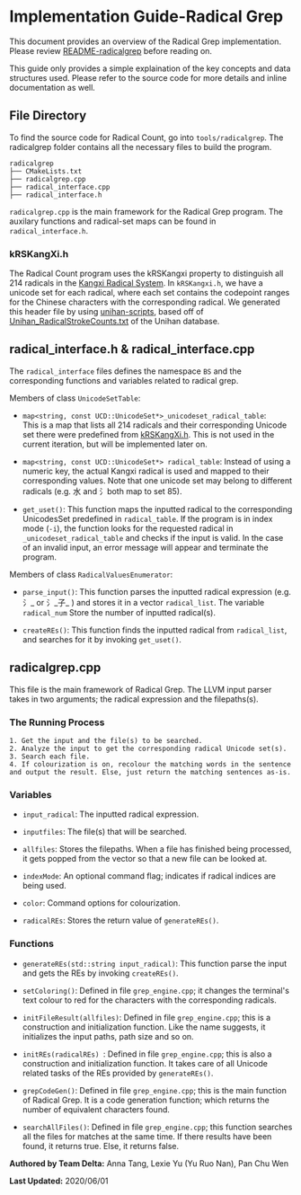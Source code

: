# Implementation Guide-Radical Grep 

This document provides an overview of the Radical Grep implementation. Please review [README-radicalgrep](https://cs-git-research.cs.surrey.sfu.ca/cameron/parabix-devel/blob/delta-radicalgrep/README-radicalgrep.md) before reading on.

This guide only provides a simple explaination of the key concepts and data structures used. Please refer to the source code for more details and inline documentation as well.

## **File Directory**
To find the source code for Radical Count, go into `tools/radicalgrep`. The radicalgrep folder contains all the necessary files to build the program.

```
radicalgrep
├── CMakeLists.txt
├── radicalgrep.cpp 
├── radical_interface.cpp
├── radical_interface.h
```

`radicalgrep.cpp` is the main framework for the Radical Grep program. The auxilary functions and radical-set maps can be found in `radical_interface.h`.

### **kRSKangXi.h**
The Radical Count program uses the kRSKangxi property to distinguish all 214 radicals in the [Kangxi Radical System](https://en.wikipedia.org/wiki/Kangxi_radical). In `kRSKangxi.h`, we have a unicode set for each radical, where each set contains the codepoint ranges for the Chinese characters with the corresponding radical. We generated this header file by using [unihan-scripts](https://cs-git-research.cs.surrey.sfu.ca/cameron/parabix-devel/tree/delta-radicalgrep/unihan-scripts), based off of [Unihan_RadicalStrokeCounts.txt](https://cs-git-research.cs.surrey.sfu.ca/cameron/parabix-devel/blob/delta-radicalgrep/unihan-scripts/Unihan/Unihan_RadicalStrokeCounts.txt) of the Unihan database.

## **radical_interface.h & radical_interface.cpp**

The `radical_interface` files defines the namespace `BS` and the corresponding functions and variables related to radical grep.

Members of class `UnicodeSetTable`:

* `map<string, const UCD::UnicodeSet*>_unicodeset_radical_table`:  
This is a map that lists all 214 radicals and their corresponding Unicode set there were predefined from [kRSKangXi.h](https://cs-git-research.cs.surrey.sfu.ca/cameron/parabix-devel/blob/delta-radicalgrep/include/unicode/data/kRSKangXi.h). This is not used in the current iteration, but will be implemented later on.    

* `map<string, const UCD::UnicodeSet*> radical_table`:
Instead of using a numeric key, the actual Kangxi radical is used and mapped to their corresponding values. Note that one unicode set may belong to different radicals (e.g. 水 and 氵both map to set 85).

* `get_uset()`:
This function maps the inputted radical to the corresponding UnicodesSet predefined in `radical_table`. If the program is in index mode (`-i`), the function looks for the requested radical in `_unicodeset_radical_table` and checks if the input is valid. In the case of an invalid input, an error message will appear and terminate the program.
 
Members of class `RadicalValuesEnumerator`:
* `parse_input()`:
This function parses the inputted radical expression (e.g. 氵_ or 氵_子_ ) and stores it in a vector `radical_list`. The variable `radical_num` Store the number of inputted radical(s).

* `createREs()`:
This function finds the inputted radical from `radical_list`, and searches for it by invoking `get_uset()`.

## **radicalgrep.cpp**

This file is the main framework of Radical Grep. The LLVM input parser takes in two arguments; the radical expression and the filepaths(s).

### The Running Process
    1. Get the input and the file(s) to be searched. 
    2. Analyze the input to get the corresponding radical Unicode set(s).  
    3. Search each file. 
    4. If colourization is on, recolour the matching words in the sentence and output the result. Else, just return the matching sentences as-is.   

### Variables
* `input_radical`: The inputted radical expression.

* `inputfiles`:  The file(s) that will be searched. 

* `allfiles`: Stores the filepaths. When a file has finished being processed, it gets popped from the vector so that a new file can be looked at. 

* `indexMode`: An optional command flag; indicates if radical indices are being used.

* `color`: Command options for colourization.

* `radicalREs`: Stores the return value of `generateREs()`.

### Functions
* `generateREs(std::string input_radical)`: This function parse the input and gets the REs by invoking `createREs()`.

* `setColoring()`: Defined in file `grep_engine.cpp`; it changes the terminal's text colour to red for the characters with the corresponding radicals.

* `initFileResult(allfiles)`: Defined in file `grep_engine.cpp`;  this is a construction and initialization function. Like the name suggests, it initializes the input paths, path size and so on.  

* `initREs(radicalREs) `: Defined in file `grep_engine.cpp`; this is also a construction and initialization function. It takes care of all Unicode related tasks of the REs provided by `generateREs()`. 

* `grepCodeGen()`: Defined in file `grep_engine.cpp`; this is the main function of Radical Grep. It is a code generation function; which returns the number of equivalent characters found.

* `searchAllFiles()`: Defined in file `grep_engine.cpp`; this function searches all the files for matches at the same time. If there results have been found, it returns true. Else, it returns false.


**Authored by Team Delta:** Anna Tang, Lexie Yu (Yu Ruo Nan),  Pan Chu Wen

**Last Updated:** 2020/06/01
